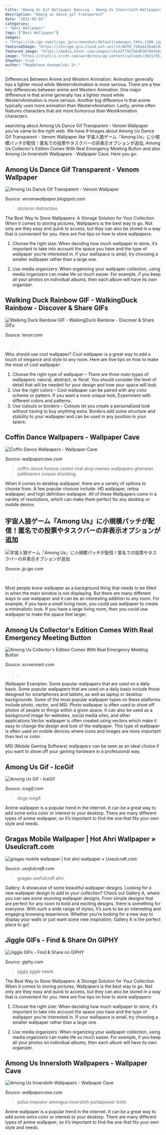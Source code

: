 ```yaml
---
title: "Among Us Gif Wallpaper Dancing - Among Us Innersloth Wallpapers"
description: "Among us dance gif transparent"
date: "2022-05-03"
categories:
- "Best Wallpaper"
tags: ["Best Wallpaper"]
images:
- "https://sm.ign.com/t/ign_jp/screenshot/default/amongus_tkhu.1200.jpg"
featuredImage: "https://storage.gra.cloud.ovh.net/v1/AUTH_728ab22ba0c842468a897907be9a7075/flipanim/anim/6ctz2kiu.gif"
featured_image: "https://media.tenor.com/images/c4ce2f7927bbd6367b02bbd5906f1e2f/tenor.gif"
image: "https://static1.srcdn.com/wordpress/wp-content/uploads/2021/05/Among-Us-Emergency-Meeting-Screenshot-1.jpg"
ShowToc: true
author: "Magdalena Konopelski Sr."
---
```



Differences Between Anime and Western Animation: Animation generally has a lighter mood while WesternAnimation is more serious.
There are a few key differences between anime and Western Animation. One major difference is that anime generally has a lighter mood while WesternAnimation is more serious. Another big difference is that anime typically uses more animation than WesternAnimation. Lastly, anime often features characters that are more humorous than WestAnimation characters.

	

		
searching about Among Us Dance Gif Transparent - Venom Wallpaper you've came to the right web. We have 9 Images about Among Us Dance Gif Transparent - Venom Wallpaper like 宇宙人狼ゲーム『Among Us』に小規模パッチが配信！匿名での投票やタスクバーの非表示オプションが追加, Among Us Collector&#039;s Edition Comes With Real Emergency Meeting Button and also Among Us Innersloth Wallpapers - Wallpaper Cave. Here you go:
		
    
## Among Us Dance Gif Transparent - Venom Wallpaper

<img loading=lazy src="https://storage.gra.cloud.ovh.net/v1/AUTH_728ab22ba0c842468a897907be9a7075/flipanim/anim/6ctz2kiu.gif" onerror="this.onerror=null;this.src='https://tse1.mm.bing.net/th?id=OIP.d8S9m4el06evibpJtZMIZgAAAA&amp;pid=15.1';" alt="Among Us Dance Gif Transparent - Venom Wallpaper">

_Source: venomwallpaper.blogspot.com_

>stickmin distraction. 

	

The Best Way to Store Wallpapers: A Storage Solution for Your Collection
When it comes to storing pictures, Wallpapers is the best way to go. Not only are they easy and quick to access, but they can also be stored in a way that is convenient for you. Here are five tips on how to store wallpapers:
1) Choose the right size: When deciding how much wallpaper to store, it’s important to take into account the space you have and the type of wallpaper you’re interested in. If your wallspace is small, try choosing a smaller wallpaper rather than a large one.

2) Use media organizers: When organizing your wallpaper collection, using media organizers can make life so much easier. For example, if you keep all your photos on individual albums, then each album will have its own organizer.

    
## Walking Duck Rainbow GIF - WalkingDuck Rainbow - Discover &amp; Share GIFs

<img loading=lazy src="https://media.tenor.com/images/c4ce2f7927bbd6367b02bbd5906f1e2f/tenor.gif" onerror="this.onerror=null;this.src='https://tse3.mm.bing.net/th?id=OIP.xM4veSe71jZ7ArvVkG8eLwAAAA&amp;pid=15.1';" alt="Walking Duck Rainbow GIF - WalkingDuck Rainbow - Discover &amp; Share GIFs">

_Source: tenor.com_

>. 

	

Who should use cool wallpaper?
Cool wallpaper is a great way to add a touch of elegance and style to any room. Here are five tips on how to make the most of cool wallpaper: 
1) Choose the right type of wallpaper – There are three main types of wallpapers: natural, abstract, or floral. You should consider the level of detail that will be needed for your design and how your space will look. 
2) Use the right colors – Cool wallpaper can be paired with any color scheme or pattern. If you want a more unique look, Experiment with different colors and patterns. 
3) Use cutouts or borders – Cutouts let you create a personalized look without having to buy anything extra. Borders add some structure and stability to your wallpaper and can be used in any position in your space.

    
## Coffin Dance Wallpapers - Wallpaper Cave

<img loading=lazy src="https://wallpapercave.com/wp/wp6157141.jpg" onerror="this.onerror=null;this.src='https://tse2.mm.bing.net/th?id=OIP.VL1x4umAkn59NfJw2cpRmwHaEH&amp;pid=15.1';" alt="Coffin Dance Wallpapers - Wallpaper Cave">

_Source: wallpapercave.com_

>coffin dance funeral casket viral drop memes wallpapers ghanaian pallbearers corpse shocking. 

	

When it comes to desktop wallpaper, there are a variety of options to choose from. A few popular choices include: HD wallpaper, retina wallpaper, and high definition wallpaper. All of these Wallpapers come in a variety of resolutions, which can make them perfect for any desktop or mobile device. 

    
## 宇宙人狼ゲーム『Among Us』に小規模パッチが配信！匿名での投票やタスクバーの非表示オプションが追加

<img loading=lazy src="https://sm.ign.com/t/ign_jp/screenshot/default/amongus_tkhu.1200.jpg" onerror="this.onerror=null;this.src='https://tse2.mm.bing.net/th?id=OIP.ppUEz0aXrCnFDbS9kPhu5QHaDn&amp;pid=15.1';" alt="宇宙人狼ゲーム『Among Us』に小規模パッチが配信！匿名での投票やタスクバーの非表示オプションが追加">

_Source: jp.ign.com_

>. 

	

Most people know wallpaper as a background thing that needs to be filled in when the main window is not displaying. But there are many different ways to use wallpaper and it can be an interesting addition to any room. For example, if you have a small living room, you could use wallpaper to create a minimalistic look. If you have a large living room, then you could use wallpaper to make the space feel larger.

    
## Among Us Collector&#039;s Edition Comes With Real Emergency Meeting Button

<img loading=lazy src="https://static1.srcdn.com/wordpress/wp-content/uploads/2021/05/Among-Us-Emergency-Meeting-Screenshot-1.jpg" onerror="this.onerror=null;this.src='https://tse4.mm.bing.net/th?id=OIP.g_NtiRWY4uSFRTvG4MlFXAHaDt&amp;pid=15.1';" alt="Among Us Collector&#039;s Edition Comes With Real Emergency Meeting Button">

_Source: screenrant.com_

>. 

	

Wallpaper Examples: Some popular wallpapers that are used on a daily basis.
Some popular wallpapers that are used on a daily basis include those designed for smartphones and tablets, as well as laptop or desktop backgrounds. Some of the most popular wallpaper types on these platforms include photo, vector, and MSI. 
Photo wallpaper is often used to show off photos of people or things within a given space. It can also be used as a background image for websites, social media sites, and other applications.Vector wallpaper is often created using vectors which make it easy to change the design and look of the wallpaper. This type of wallpaper is often used on mobile devices where icons and images are more important than text or color. 

MSI (Mobile Gaming Software) wallpapers can be seen as an ideal choice if you want to show off your gaming hardware in a professional way.

    
## Among Us Gif - IceGif

<img loading=lazy src="https://www.icegif.com/wp-content/uploads/doge-icegif-1.gif" onerror="this.onerror=null;this.src='https://tse1.mm.bing.net/th?id=OIP.tjbNy0wSCW96-GZ4R0di7wHaHQ&amp;pid=15.1';" alt="Among Us Gif - IceGif">

_Source: icegif.com_

>doge icegif. 

	

Anime wallpaper is a popular trend in the internet. It can be a great way to add some extra color or interest to your desktop. There are many different types of anime wallpaper, so it’s important to find the one that fits your own style and needs.

    
## Gragas Mobile Wallpaper | Hot Ahri Wallpaper » Useulcraft.com

<img loading=lazy src="https://www.usefulcraft.com/wp-content/uploads/2019/12/gragas-mobile-wallpaper-9-768x1057.jpg" onerror="this.onerror=null;this.src='https://tse1.mm.bing.net/th?id=OIP.H7bp3okKc1hqhlVabnXpZgHaKM&amp;pid=15.1';" alt="gragas mobile wallpaper | hot ahri wallpaper » Useulcraft.com">

_Source: usefulcraft.com_

>gragas usefulcraft ahri. 

	

Gallery: A showcase of some beautiful wallpaper designs.
Looking for a new wallpaper design to add to your collection? Check out Gallery A, where you can see some stunning wallpaper designs. From simple designs that are perfect for any room to bold and exciting designs, there is something for everyone. With such a wide range of styles, it’s sure to be an interesting and engaging browsing experience. Whether you’re looking for a new way to display your walls or just want some new inspiration, Gallery A is the perfect place to go!





	
	
    
## Jiggle GIFs - Find &amp; Share On GIPHY

<img loading=lazy src="https://media1.giphy.com/media/mfZAY6TIqdLKf1LwWa/200.gif?cid=790b7611crmx690umofal619av80rchkzakwl0j3gr6n4zth&amp;rid=200.gif&amp;ct=g" onerror="this.onerror=null;this.src='https://tse2.mm.bing.net/th?id=OIP.y10YjlDttvCeH_YRrmEh0QAAAA&amp;pid=15.1';" alt="Jiggle GIFs - Find &amp; Share on GIPHY">

_Source: giphy.com_

>jiggly jiggle twerk. 

	

The Best Way to Store Wallpapers: A Storage Solution for Your Collection
When it comes to storing pictures, Wallpapers is the best way to go. Not only are they easy and quick to access, but they can also be stored in a way that is convenient for you. Here are five tips on how to store wallpapers:
1) Choose the right size: When deciding how much wallpaper to store, it’s important to take into account the space you have and the type of wallpaper you’re interested in. If your wallspace is small, try choosing a smaller wallpaper rather than a large one.

2) Use media organizers: When organizing your wallpaper collection, using media organizers can make life so much easier. For example, if you keep all your photos on individual albums, then each album will have its own organizer.

    
## Among Us Innersloth Wallpapers - Wallpaper Cave

<img loading=lazy src="https://wallpapercave.com/wp/wp7445965.png" onerror="this.onerror=null;this.src='https://tse2.mm.bing.net/th?id=OIP.XslwaIuvl2vtBFhtrDWi0gHaFj&amp;pid=15.1';" alt="Among Us Innersloth Wallpapers - Wallpaper Cave">

_Source: wallpapercave.com_

>polus impostor amongus innersloth portalpower linktr. 

	

Anime wallpaper is a popular trend in the internet. It can be a great way to add some extra color or interest to your desktop. There are many different types of anime wallpaper, so it’s important to find the one that fits your own style and needs.


